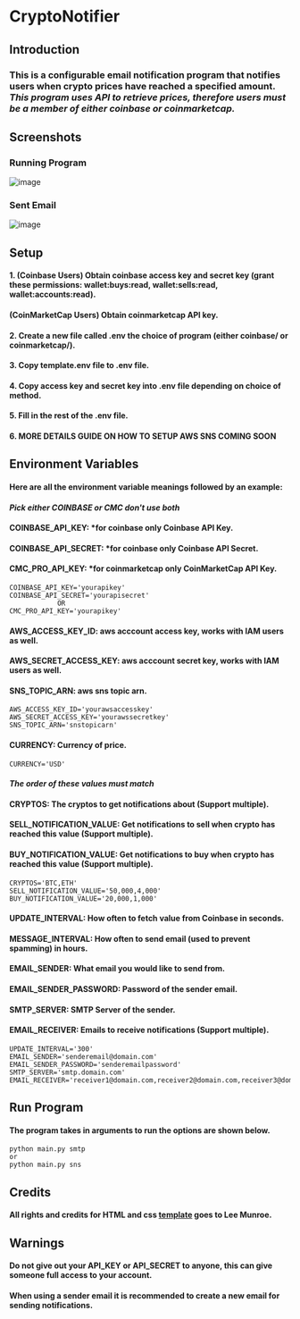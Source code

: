 # CryptoNotifier

## Introduction
### This is a configurable email notification program that notifies users when crypto prices have reached a specified amount. *This program uses API to retrieve prices, therefore users must be a member of either coinbase or coinmarketcap.* 

## Screenshots
### Running Program
![image](https://user-images.githubusercontent.com/43177180/127956167-38d09bf7-e888-42cf-9c81-57f77783ff1a.png)
### Sent Email
![image](https://user-images.githubusercontent.com/43177180/127956252-c1c356fe-f135-4539-a1a6-d81602eaa8e6.png)


## Setup
#### 1. (Coinbase Users) Obtain coinbase access key and secret key (grant these permissions: wallet:buys:read, wallet:sells:read, wallet:accounts:read).
####    (CoinMarketCap Users) Obtain coinmarketcap API key.
#### 2. Create a new file called .env the choice of program (either coinbase/ or coinmarketcap/).
#### 3. Copy template.env file to .env file.
#### 4. Copy access key and secret key into .env file depending on choice of method.
#### 5. Fill in the rest of the .env file.
#### 6. MORE DETAILS GUIDE ON HOW TO SETUP AWS SNS COMING SOON

## Environment Variables
#### Here are all the environment variable meanings followed by an example:
#### *Pick either COINBASE or CMC don't use both*
#### COINBASE_API_KEY: *for coinbase only Coinbase API Key.
#### COINBASE_API_SECRET: *for coinbase only Coinbase API Secret.
#### CMC_PRO_API_KEY: *for coinmarketcap only CoinMarketCap API Key.
```
COINBASE_API_KEY='yourapikey'
COINBASE_API_SECRET='yourapisecret'
            OR
CMC_PRO_API_KEY='yourapikey'
```
#### AWS_ACCESS_KEY_ID: aws acccount access key, works with IAM users as well.
#### AWS_SECRET_ACCESS_KEY: aws acccount secret key, works with IAM users as well.
#### SNS_TOPIC_ARN: aws sns topic arn.
```
AWS_ACCESS_KEY_ID='yourawsaccesskey'
AWS_SECRET_ACCESS_KEY='yourawssecretkey'
SNS_TOPIC_ARN='snstopicarn'
```
#### CURRENCY: Currency of price.
```
CURRENCY='USD'
```
#### *The order of these values must match*
#### CRYPTOS: The cryptos to get notifications about (Support multiple).
#### SELL_NOTIFICATION_VALUE: Get notifications to sell when crypto has reached this value (Support multiple). 
#### BUY_NOTIFICATION_VALUE: Get notifications to buy when crypto has reached this value (Support multiple).
```
CRYPTOS='BTC,ETH'
SELL_NOTIFICATION_VALUE='50,000,4,000'
BUY_NOTIFICATION_VALUE='20,000,1,000'
```
#### UPDATE_INTERVAL: How often to fetch value from Coinbase in seconds.
#### MESSAGE_INTERVAL: How often to send email (used to prevent spamming) in hours.
#### EMAIL_SENDER: What email you would like to send from.
#### EMAIL_SENDER_PASSWORD: Password of the sender email.
#### SMTP_SERVER: SMTP Server of the sender.
#### EMAIL_RECEIVER: Emails to receive notifications (Support multiple).
```
UPDATE_INTERVAL='300'
EMAIL_SENDER='senderemail@domain.com'
EMAIL_SENDER_PASSWORD='senderemailpassword'
SMTP_SERVER='smtp.domain.com'
EMAIL_RECEIVER='receiver1@domain.com,receiver2@domain.com,receiver3@domain.com'
```

## Run Program
#### The program takes in arguments to run the options are shown below.
```
python main.py smtp
or
python main.py sns
```

## Credits
#### All rights and credits for HTML and css [template](https://github.com/leemunroe/responsive-html-email-template) goes to Lee Munroe.

## Warnings
#### Do not give out your API_KEY or API_SECRET to anyone, this can give someone full access to your account.
#### When using a sender email it is recommended to create a new email for sending notifications.
